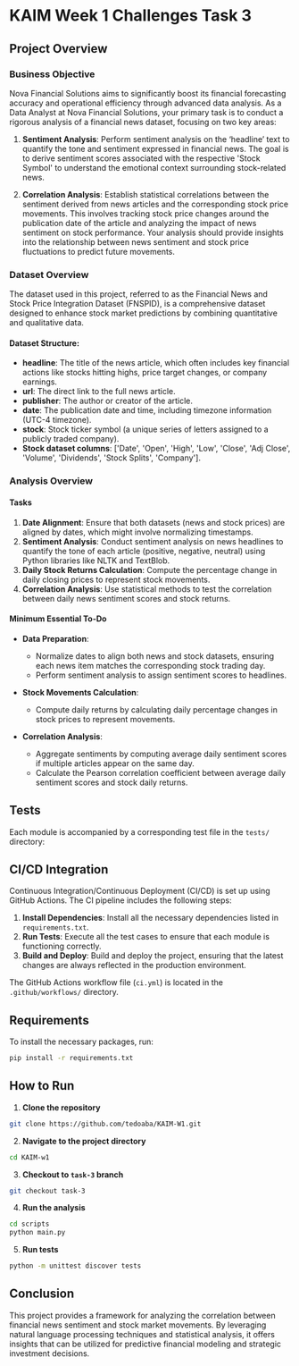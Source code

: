 # KAIM Week 1 Challenges Task 3

## Project Overview

### Business Objective

Nova Financial Solutions aims to significantly boost its financial forecasting accuracy and operational efficiency through advanced data analysis. As a Data Analyst at Nova Financial Solutions, your primary task is to conduct a rigorous analysis of a financial news dataset, focusing on two key areas:

1. **Sentiment Analysis**: Perform sentiment analysis on the ‘headline’ text to quantify the tone and sentiment expressed in financial news. The goal is to derive sentiment scores associated with the respective 'Stock Symbol' to understand the emotional context surrounding stock-related news.

2. **Correlation Analysis**: Establish statistical correlations between the sentiment derived from news articles and the corresponding stock price movements. This involves tracking stock price changes around the publication date of the article and analyzing the impact of news sentiment on stock performance. Your analysis should provide insights into the relationship between news sentiment and stock price fluctuations to predict future movements.

### Dataset Overview

The dataset used in this project, referred to as the Financial News and Stock Price Integration Dataset (FNSPID), is a comprehensive dataset designed to enhance stock market predictions by combining quantitative and qualitative data.

#### Dataset Structure:

- **headline**: The title of the news article, which often includes key financial actions like stocks hitting highs, price target changes, or company earnings.
- **url**: The direct link to the full news article.
- **publisher**: The author or creator of the article.
- **date**: The publication date and time, including timezone information (UTC-4 timezone).
- **stock**: Stock ticker symbol (a unique series of letters assigned to a publicly traded company).
- **Stock dataset columns**: ['Date', 'Open', 'High', 'Low', 'Close', 'Adj Close', 'Volume', 'Dividends', 'Stock Splits', 'Company'].

### Analysis Overview

#### Tasks

1. **Date Alignment**: Ensure that both datasets (news and stock prices) are aligned by dates, which might involve normalizing timestamps.
2. **Sentiment Analysis**: Conduct sentiment analysis on news headlines to quantify the tone of each article (positive, negative, neutral) using Python libraries like NLTK and TextBlob.
3. **Daily Stock Returns Calculation**: Compute the percentage change in daily closing prices to represent stock movements.
4. **Correlation Analysis**: Use statistical methods to test the correlation between daily news sentiment scores and stock returns.

#### Minimum Essential To-Do

- **Data Preparation**:
  - Normalize dates to align both news and stock datasets, ensuring each news item matches the corresponding stock trading day.
  - Perform sentiment analysis to assign sentiment scores to headlines.

- **Stock Movements Calculation**:
  - Compute daily returns by calculating daily percentage changes in stock prices to represent movements.

- **Correlation Analysis**:
  - Aggregate sentiments by computing average daily sentiment scores if multiple articles appear on the same day.
  - Calculate the Pearson correlation coefficient between average daily sentiment scores and stock daily returns.

## Tests

Each module is accompanied by a corresponding test file in the `tests/` directory:

## CI/CD Integration

Continuous Integration/Continuous Deployment (CI/CD) is set up using GitHub Actions. The CI pipeline includes the following steps:

1. **Install Dependencies**: Install all the necessary dependencies listed in `requirements.txt`.
2. **Run Tests**: Execute all the test cases to ensure that each module is functioning correctly.
3. **Build and Deploy**: Build and deploy the project, ensuring that the latest changes are always reflected in the production environment.

The GitHub Actions workflow file (`ci.yml`) is located in the `.github/workflows/` directory.

## Requirements

To install the necessary packages, run:

```bash
pip install -r requirements.txt
```

## How to Run

1. **Clone the repository**

```bash
git clone https://github.com/tedoaba/KAIM-W1.git
```

2. **Navigate to the project directory**

```bash
cd KAIM-w1
```

3. **Checkout to `task-3` branch**

```bash
git checkout task-3
```

4. **Run the analysis**

```bash
cd scripts
python main.py
```

5. **Run tests**

```bash
python -m unittest discover tests
```

## Conclusion

This project provides a framework for analyzing the correlation between financial news sentiment and stock market movements. By leveraging natural language processing techniques and statistical analysis, it offers insights that can be utilized for predictive financial modeling and strategic investment decisions.
